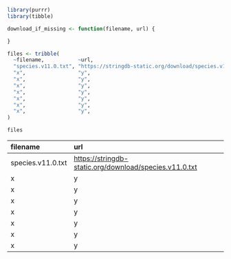 ``` r
library(purrr)
library(tibble)

download_if_missing <- function(filename, url) {

}

files <- tribble(
  ~filename,           ~url,
  "species.v11.0.txt", "https://stringdb-static.org/download/species.v11.0.txt",
  "x",                 "y",
  "x",                 "y",
  "x",                 "y",
  "x",                 "y",
  "x",                 "y",
  "x",                 "y",
  "x",                 "y",
)

files
```

| filename          | url                                                                                                                                     |
|:------------------|:----------------------------------------------------------------------------------------------------------------------------------------|
| species.v11.0.txt | <a href="https://stringdb-static.org/download/species.v11.0.txt" class="uri">https://stringdb-static.org/download/species.v11.0.txt</a> |
| x                 | y                                                                                                                                       |
| x                 | y                                                                                                                                       |
| x                 | y                                                                                                                                       |
| x                 | y                                                                                                                                       |
| x                 | y                                                                                                                                       |
| x                 | y                                                                                                                                       |
| x                 | y                                                                                                                                       |
